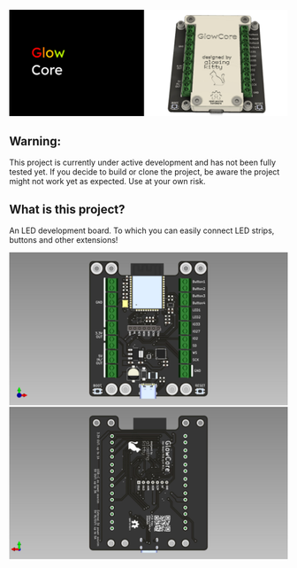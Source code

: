![GlowCore](images/header.jpg)

## Warning:

This project is currently under active development and has not been fully tested yet. If you decide to build or clone the project, be aware the project might not work yet as expected. Use at your own risk.

## What is this project?

An LED development board. To which you can easily connect LED strips, buttons and other extensions!

![GlowCore](MainPCB/pcb_front.jpg)
![GlowCore](MainPCB/pcb_back.jpg)
